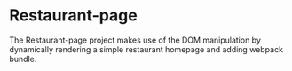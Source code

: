 # Restaurant-page
The Restaurant-page project makes use of the DOM manipulation by dynamically rendering a simple restaurant homepage and adding webpack bundle.
